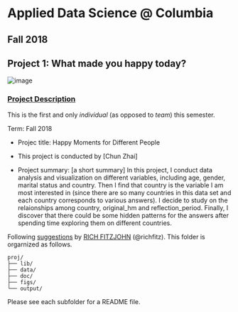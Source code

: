 # Applied Data Science @ Columbia
## Fall 2018
## Project 1: What made you happy today?

![image](figs/title.jpeg)

### [Project Description](doc/)
This is the first and only *individual* (as opposed to *team*) this semester. 

Term: Fall 2018

+ Projec title: Happy Moments for Different People
+ This project is conducted by [Chun Zhai]

+ Project summary: [a short summary] In this project, I conduct data analysis and visualization on different variables, including age, gender, marital status and country. Then I find that country is the variable I am most interested in (since there are so many countries in this data set and each country corresponds to various answers). I decide to study on the relaionships among country, original_hm and reflection_period. Finally, I discover that there could be some hidden patterns for the answers after spending time exploring them on different countries.

Following [suggestions](http://nicercode.github.io/blog/2013-04-05-projects/) by [RICH FITZJOHN](http://nicercode.github.io/about/#Team) (@richfitz). This folder is orgarnized as follows.

```
proj/
├── lib/
├── data/
├── doc/
├── figs/
└── output/
```

Please see each subfolder for a README file.
